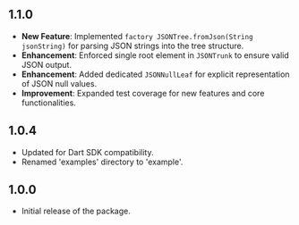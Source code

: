 ## 1.1.0

*   **New Feature**: Implemented `factory JSONTree.fromJson(String jsonString)` for parsing JSON strings into the tree structure.
*   **Enhancement**: Enforced single root element in `JSONTrunk` to ensure valid JSON output.
*   **Enhancement**: Added dedicated `JSONNullLeaf` for explicit representation of JSON null values.
*   **Improvement**: Expanded test coverage for new features and core functionalities.

## 1.0.4

* Updated for Dart SDK compatibility.
* Renamed 'examples' directory to 'example'.

## 1.0.0

* Initial release of the package.
